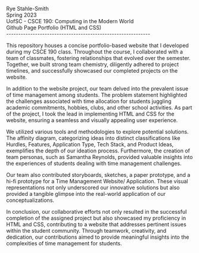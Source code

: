 Rye Stahle-Smith<br>
Spring 2023<br>
UofSC - CSCE 190: Computing in the Modern World<br>
Github Page Portfolio (HTML and CSS)<br>
------------------------------------------------------------<br>

This repository houses a concise portfolio-based website that I developed during my CSCE 190 class. Throughout the course,
I collaborated with a team of classmates, fostering relationships that evolved over the semester. Together, we built strong
team chemistry, diligently adhered to project timelines, and successfully showcased our completed projects on the website.

In addition to the website project, our team delved into the prevalent issue of time management among students. The problem
statement highlighted the challenges associated with time allocation for students juggling academic commitments, hobbies,
clubs, and other school activities. As part of the project, I took the lead in implementing HTML and CSS for the website,
ensuring a seamless and visually appealing user experience.

We utilized various tools and methodologies to explore potential solutions. The affinity diagram, categorizing ideas into
distinct classifications like Hurdles, Features, Application Type, Tech Stack, and Product Ideas, exemplifies the depth of
our ideation process. Furthermore, the creation of team personas, such as Samantha Reynolds, provided valuable insights into
the experiences of students dealing with time management challenges.

Our team also contributed storyboards, sketches, a paper prototype, and a hi-fi prototype for a Time Management Website/
Application. These visual representations not only underscored our innovative solutions but also provided a tangible glimpse
into the real-world application of our conceptualizations.

In conclusion, our collaborative efforts not only resulted in the successful completion of the assigned project but also
showcased my proficiency in HTML and CSS, contributing to a website that addresses pertinent issues within the student community.
Through teamwork, creativity, and dedication, our contributions aimed to provide meaningful insights into the complexities of
time management for students.
